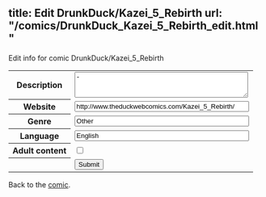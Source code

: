 title: Edit DrunkDuck/Kazei_5_Rebirth
url: "/comics/DrunkDuck_Kazei_5_Rebirth_edit.html"
---
Edit info for comic DrunkDuck/Kazei_5_Rebirth

<form name="comic" action="http://gaepostmail.appspot.com/comic/" method="post">
<table class="comicinfo">
<tr>
<th>Description</th><td><textarea name="description" cols="40" rows="3">-</textarea></td>
</tr>
<tr>
<th>Website</th><td><input type="text" name="url" value="http://www.theduckwebcomics.com/Kazei_5_Rebirth/" size="40"/></td>
</tr>
<tr>
<th>Genre</th><td><input type="text" name="genre" value="Other" size="40"/></td>
</tr>
<tr>
<th>Language</th><td><input type="text" name="language" value="English" size="40"/></td>
</tr>
<tr>
<th>Adult content</th><td><input type="checkbox" name="adult" value="adult" /></td>
</tr>
<tr>
<th></th><td>
<input type="hidden" name="comic" value="DrunkDuck_Kazei_5_Rebirth" />
<input type="submit" name="submit" value="Submit" />
</td>
</tr>
</table>
</form>

Back to the [comic](DrunkDuck_Kazei_5_Rebirth.html).
